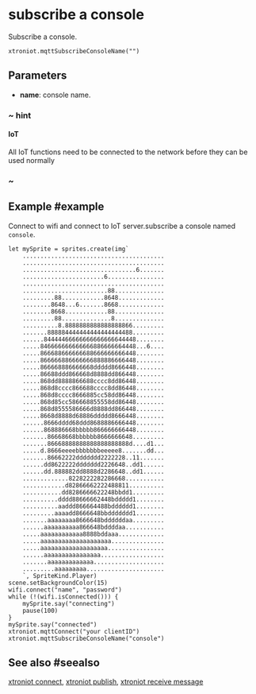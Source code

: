 # subscribe a console

Subscribe a console.

```sig
xtroniot.mqttSubscribeConsoleName("")
```

## Parameters

* **name**: console name.

### ~ hint

#### IoT 

All IoT functions need to be connected to the network before they can be used normally

### ~

## Example #example

Connect to wifi and connect to IoT server.subscribe a console named `console`.

```blocks
let mySprite = sprites.create(img`
    ........................................
    ........................................
    ................................6.......
    .......................6................
    ........................................
    ........................88..............
    .........88............8648.............
    ........8648...6.......8668.............
    ........8668............88..............
    .........88..............8..............
    ..........8.8888888888888888866.........
    .......888884444444444444444488.........
    ......84444466666666666666644448........
    .....846666666666666886666664448...6....
    .....866688666666688666666666448........
    .....866666886666666888886666448........
    .....866668886666668ddddd8666448........
    .....86688ddd866668d8888dd866448........
    .....868dd8888866688cccc8dd86448........
    .....868d8cccc866688cccc8dd86448........
    .....868d8cccc8666885cc58dd86448........
    .....868d85cc586668855558dd86448........
    .....868d8555586666d8888dd866448........
    .....8668d8888d68886ddddd8666448........
    ......8666dddd68ddd8688886666448........
    ......868886668bbbbb866666666448........
    .......86668668bbbbbb8666666648.........
    .......86668888888888888888888d....d1...
    .....d.8666eeeebbbbbbbeeeee8.......dd...
    .......86662222ddddddd2222228..11.......
    ......dd8622222ddddddd2226648..dd1......
    ......dd.888882dd8888d2286648..dd1......
    .............8228222282286668...........
    ............d82866662222488811..........
    ...........dd8286666622248bbdd1.........
    ..........dddd88666662448bddddd1........
    ..........aaddd866664488bdddddd1........
    .........aaaadd8666648bbddddddd1........
    .......aaaaaaaa8666648bddddddaa.........
    ......aaaaaaaaaa866648bddddaa...........
    .....aaaaaaaaaaaa8888bddaaa.............
    .....aaaaaaaaaaaaaaaaaaaa...............
    .....aaaaaaaaaaaaaaaaaaa................
    ......aaaaaaaaaaaaaaaa..................
    .......aaaaaaaaaaaaa....................
    .........aaaaaaaaa......................
    `, SpriteKind.Player)
scene.setBackgroundColor(15)
wifi.connect("name", "password")
while (!(wifi.isConnected())) {
    mySprite.say("connecting")
    pause(100)
}
mySprite.say("connected")
xtroniot.mqttConnect("your clientID")
xtroniot.mqttSubscribeConsoleName("console")

```

## See also #seealso

[xtroniot connect](/reference/xtroniot/mqtt-connect),
[xtroniot publish](/reference/xtroniot/mqtt-publish),
[xtroniot receive message ](/reference/xtroniot/mqtt-receive-message)